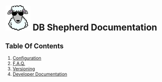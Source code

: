 # ![DB Shepherd](/images/dbshepherd.png) DB Shepherd Documentation

## Table Of Contents
1. [Configuration](configuration.md)
2. [F.A.Q.](faq.md)
3. [Versioning](versioning.md)
4. [Developer Documentation](developer/README.md)

